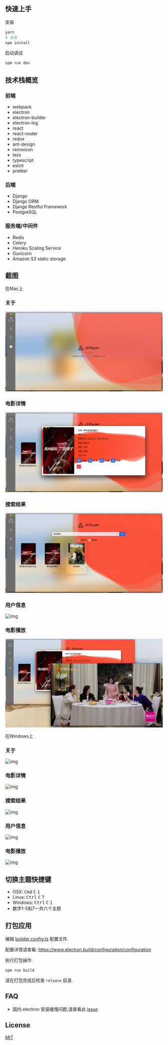 ## 快速上手

安装

```bash
yarn
# 或者
npm install
```

启动调试

```bash
npm run dev
```

## 技术栈概览


### 前端
- webpack
- electron
- electron-builder
- electron-log
- react
- react-router
- redux
- ant-design
- remixicon
- less
- typescript
- eslint
- prettier
### 后端
- Django
- Django ORM
- Django Restful Framework
- PostgreSQL
### 服务端/中间件
- Redis
- Celery
- Heroku Scaling Service
- Gunicorn
- Amazon S3 static storage


## 截图

在Mac上
### 关于
![img](https://github.com/JIACHENG135/JCPlayer/blob/master/assets/demo-jpg/About.png)
### 电影详情
![img](https://github.com/JIACHENG135/JCPlayer/blob/master/assets/demo-jpg/Details.png)
### 搜索结果
![img](https://github.com/JIACHENG135/JCPlayer/blob/master/assets/demo-jpg/Results.png)
### 用户信息
![img](https://github.com/JIACHENG135/JCPlayer/blob/master/assets/demo-jpg/User.png)
### 电影播放
![img](https://github.com/JIACHENG135/JCPlayer/blob/master/assets/demo-jpg/Play.png)


在Windows上
### 关于
![img](https://github.com/JIACHENG135/Electron-React-Book-Searcher/blob/master/assets/demo-jpg/Mac%20-%20About.png)
### 电影详情
![img](https://github.com/JIACHENG135/Electron-React-Book-Searcher/blob/master/assets/demo-jpg/Mac%20-%20Search.png)
### 搜索结果
![img](https://github.com/JIACHENG135/Electron-React-Book-Searcher/blob/master/assets/demo-jpg/Mac%20-%20Detail.png)
### 用户信息
![img](https://github.com/JIACHENG135/Electron-React-Book-Searcher/blob/master/assets/demo-jpg/Mac%20-%20UserProfile.png)
### 电影播放
![img](https://github.com/JIACHENG135/Electron-React-Book-Searcher/blob/master/assets/demo-jpg/Mac%20-%20Preview%20PDF.png)

## 切换主题快捷键
- OSX: <kbd>Cmd</kbd> <kbd>C</kbd> <kbd>1</kbd> 
- Linux: <kbd>Ctrl</kbd> <kbd>C</kbd> <kbd>T</kbd>
- Windows: <kbd>Ctrl</kbd> <kbd>C</kbd> <kbd>1</kbd> 
- 数字1-5和7一共六个主题

## 打包应用

编辑 [builder.config.ts](./build/builder.config.ts) 配置文件.

配置详情请查看: https://www.electron.build/configuration/configuration

执行打包操作.

```
npm run build
```

请在打包完成后检查 `release` 目录.

## FAQ

- 国内 electron 安装缓慢问题,请查看此 [issue](https://github.com/Jiacheng/electron-antd/issues/22)

## License

[MIT](./LICENSE)
